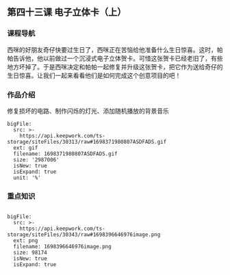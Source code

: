 ## 第四十三课 电子立体卡（上）
### 课程导航
西咪的好朋友奇仔快要过生日了，西咪正在苦恼给他准备什么生日惊喜。这时，帕帕告诉他，他以前做过一个沉浸式电子立体贺卡。可惜这张贺卡已经老旧了，有些地方坏掉了。于是西咪决定和帕帕一起修复并升级这张贺卡，把它作为送给奇仔的生日惊喜。让我们一起来看看他们是如何完成这个创意项目的吧！


### 作品介绍
修复损坏的电路、制作闪烁的灯光、添加随机播放的背景音乐

 
```@BigFile
bigFile:
  src: >-
    https://api.keepwork.com/ts-storage/siteFiles/30313/raw#1698371980807ASDFADS.gif
  ext: gif
  filename: 1698371980807ASDFADS.gif
  size: '2987006'
  isNew: true
  isExpand: true
  unit: '%'

```

 
 


 
 
### 重点知识
 
 
```@BigFile

bigFile:
  src: >-
    https://api.keepwork.com/ts-storage/siteFiles/30343/raw#1698396646976image.png
  ext: png
  filename: 1698396646976image.png
  size: 98174
  isNew: true
  isExpand: true
          
```